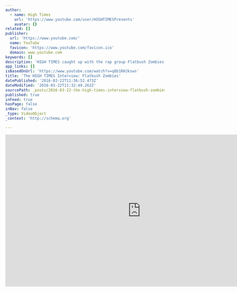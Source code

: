 ```yaml
---
author:
  - name: High Times
    url: 'https://www.youtube.com/user/HIGHTIMESPresents'
    avatar: {}
related: []
publisher:
  url: 'https://www.youtube.com/'
  name: YouTube
  favicon: 'https://www.youtube.com/favicon.ico'
  domain: www.youtube.com
keywords: []
description: 'HIGH TIMES caught up with the rap group Flatbush Zombies to discuss their musical influences, favorite strains and the new album 3001: A Laced Odyssey. For more Flatbush Zombies coverage, check out the July 2016 issue of HIGH TIMES.'
app_links: []
isBasedOnUrl: 'https://www.youtube.com/watch?v=q8b1RHJksws'
title: 'The HIGH TIMES Interview: Flatbush Zombies'
datePublished: '2016-03-22T11:36:52.473Z'
dateModified: '2016-03-22T11:32:49.262Z'
sourcePath: _posts/2016-03-22-the-high-times-interview-flatbush-zombies.md
published: true
inFeed: true
hasPage: false
inNav: false
_type: VideoObject
_context: 'http://schema.org'

---
```

<iframe src="https://cdn.embedly.com/widgets/media.html?src=https%3A%2F%2Fwww.youtube.com%2Fembed%2Fq8b1RHJksws%3Ffeature%3Doembed&amp;url=https%3A%2F%2Fwww.youtube.com%2Fwatch%3Fv%3Dq8b1RHJksws&amp;image=https%3A%2F%2Fi.ytimg.com%2Fvi%2Fq8b1RHJksws%2Fhqdefault.jpg&amp;key=b7d04c9b404c499eba89ee7072e1c4f7&amp;type=text%2Fhtml&amp;schema=youtube" width="854" height="480" scrolling="no" frameborder="0" allowfullscreen="allowfullscreen" style=""></iframe>